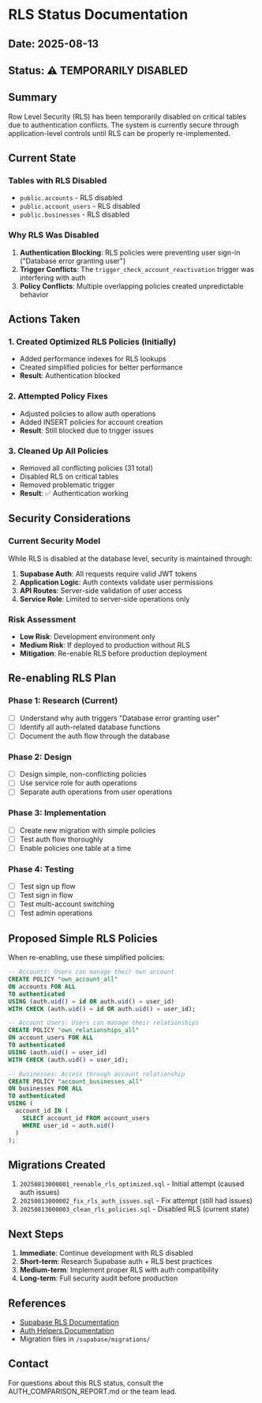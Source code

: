 # RLS Status Documentation

## Date: 2025-08-13
## Status: ⚠️ TEMPORARILY DISABLED

## Summary
Row Level Security (RLS) has been temporarily disabled on critical tables due to authentication conflicts. The system is currently secure through application-level controls until RLS can be properly re-implemented.

## Current State

### Tables with RLS Disabled
- `public.accounts` - RLS disabled
- `public.account_users` - RLS disabled  
- `public.businesses` - RLS disabled

### Why RLS Was Disabled
1. **Authentication Blocking**: RLS policies were preventing user sign-in ("Database error granting user")
2. **Trigger Conflicts**: The `trigger_check_account_reactivation` trigger was interfering with auth
3. **Policy Conflicts**: Multiple overlapping policies created unpredictable behavior

## Actions Taken

### 1. Created Optimized RLS Policies (Initially)
- Added performance indexes for RLS lookups
- Created simplified policies for better performance
- **Result**: Authentication blocked

### 2. Attempted Policy Fixes
- Adjusted policies to allow auth operations
- Added INSERT policies for account creation
- **Result**: Still blocked due to trigger issues

### 3. Cleaned Up All Policies
- Removed all conflicting policies (31 total)
- Disabled RLS on critical tables
- Removed problematic trigger
- **Result**: ✅ Authentication working

## Security Considerations

### Current Security Model
While RLS is disabled at the database level, security is maintained through:

1. **Supabase Auth**: All requests require valid JWT tokens
2. **Application Logic**: Auth contexts validate user permissions
3. **API Routes**: Server-side validation of user access
4. **Service Role**: Limited to server-side operations only

### Risk Assessment
- **Low Risk**: Development environment only
- **Medium Risk**: If deployed to production without RLS
- **Mitigation**: Re-enable RLS before production deployment

## Re-enabling RLS Plan

### Phase 1: Research (Current)
- [ ] Understand why auth triggers "Database error granting user"
- [ ] Identify all auth-related database functions
- [ ] Document the auth flow through the database

### Phase 2: Design
- [ ] Design simple, non-conflicting policies
- [ ] Use service role for auth operations
- [ ] Separate auth operations from user operations

### Phase 3: Implementation
- [ ] Create new migration with simple policies
- [ ] Test auth flow thoroughly
- [ ] Enable policies one table at a time

### Phase 4: Testing
- [ ] Test sign up flow
- [ ] Test sign in flow
- [ ] Test multi-account switching
- [ ] Test admin operations

## Proposed Simple RLS Policies

When re-enabling, use these simplified policies:

```sql
-- Accounts: Users can manage their own account
CREATE POLICY "own_account_all"
ON accounts FOR ALL
TO authenticated
USING (auth.uid() = id OR auth.uid() = user_id)
WITH CHECK (auth.uid() = id OR auth.uid() = user_id);

-- Account Users: Users can manage their relationships
CREATE POLICY "own_relationships_all"
ON account_users FOR ALL
TO authenticated
USING (auth.uid() = user_id)
WITH CHECK (auth.uid() = user_id);

-- Businesses: Access through account relationship
CREATE POLICY "account_businesses_all"
ON businesses FOR ALL
TO authenticated
USING (
  account_id IN (
    SELECT account_id FROM account_users
    WHERE user_id = auth.uid()
  )
);
```

## Migrations Created

1. `20250813000001_reenable_rls_optimized.sql` - Initial attempt (caused auth issues)
2. `20250813000002_fix_rls_auth_issues.sql` - Fix attempt (still had issues)
3. `20250813000003_clean_rls_policies.sql` - Disabled RLS (current state)

## Next Steps

1. **Immediate**: Continue development with RLS disabled
2. **Short-term**: Research Supabase auth + RLS best practices
3. **Medium-term**: Implement proper RLS with auth compatibility
4. **Long-term**: Full security audit before production

## References

- [Supabase RLS Documentation](https://supabase.com/docs/guides/auth/row-level-security)
- [Auth Helpers Documentation](https://supabase.com/docs/guides/auth/auth-helpers)
- Migration files in `/supabase/migrations/`

## Contact

For questions about this RLS status, consult the AUTH_COMPARISON_REPORT.md or the team lead.
